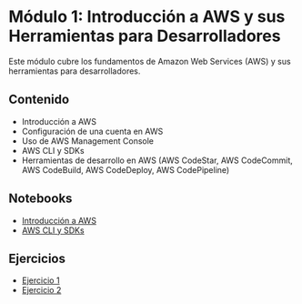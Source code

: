 # Módulo 1: Introducción a AWS y sus Herramientas para Desarrolladores

Este módulo cubre los fundamentos de Amazon Web Services (AWS) y sus herramientas para desarrolladores.

## Contenido

- Introducción a AWS
- Configuración de una cuenta en AWS
- Uso de AWS Management Console
- AWS CLI y SDKs
- Herramientas de desarrollo en AWS (AWS CodeStar, AWS CodeCommit, AWS CodeBuild, AWS CodeDeploy, AWS CodePipeline)

## Notebooks

- [Introducción a AWS](notebooks/Introducción_AWS.ipynb)
- [AWS CLI y SDKs](notebooks/AWS_CLI_y_SDKs.ipynb)

## Ejercicios

- [Ejercicio 1](ejercicios/ejercicio_1.md)
- [Ejercicio 2](ejercicios/ejercicio_2.md)

